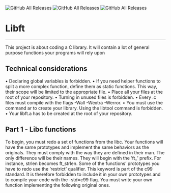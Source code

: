 ![GitHub All Releases](https://img.shields.io/badge/score-125-success)
![GitHub All Releases](https://img.shields.io/badge/language-C-blue)
![GitHub All Releases](https://img.shields.io/badge/bonus-done-red)
# Libft
---
This project is about coding a C library.
It will contain a lot of general purpose functions your programs will rely upon

## Technical considerations
• Declaring global variables is forbidden.
• If you need helper functions to split a more complex function, define them as static
functions. This way, their scope will be limited to the appropriate file.
• Place all your files at the root of your repository.
• Turning in unused files is forbidden.
• Every .c files must compile with the flags -Wall -Wextra -Werror.
• You must use the command ar to create your library. Using the libtool command
is forbidden.
• Your libft.a has to be created at the root of your repository.

## Part 1 - Libc functions
To begin, you must redo a set of functions from the libc. Your functions will have the
same prototypes and implement the same behaviors as the originals. They must comply
with the way they are defined in their man. The only difference will be their names. They
will begin with the ’ft_’ prefix. For instance, strlen becomes ft_strlen.
Some of the functions’ prototypes you have to redo use the ’restrict’
qualifier. This keyword is part of the c99 standard. It is
therefore forbidden to include it in your own prototypes and to
compile your code with the -std=c99 flag.
You must write your own function implementing the following original ones. 
